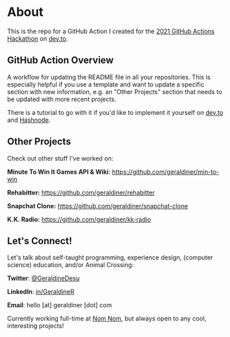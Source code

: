 # About

This is the repo for a GitHub Action I created for the [2021 GitHub Actions Hackathon](https://dev.to/devteam/join-us-for-the-2021-github-actions-hackathon-on-dev-4hn4) on [dev.to](https://dev.to).

## GitHub Action Overview
A workflow for updating the README file in all your repositories. This is especially helpful if you use a template and want to update a specific section with new information, e.g. an "Other Projects" section that needs to be updated with more recent projects.

There is a tutorial to go with it if you'd like to implement it yourself on [dev.to](https://dev.to/geraldiner/how-to-set-up-a-github-action-to-update-the-readme-file-in-all-your-github-repositories-4epj) and [Hashnode](https://blog.geraldiner.com/github-action-update-readmes-tutorial).



## Other Projects

Check out other stuff I've worked on:

**Minute To Win It Games API & Wiki**: https://github.com/geraldiner/min-to-win

**Rehabitter:** https://github.com/geraldiner/rehabitter

**Snapchat Clone:** https://github.com/geraldiner/snapchat-clone

**K.K. Radio:** https://github.com/geraldiner/kk-radio

## Let's Connect!

Let's talk about self-taught programming, experience design, (computer science) education, and/or Animal Crossing:

**Twitter**: [@GeraldineDesu](https://twitter.com/geraldinedesu)

**LinkedIn**: [in/GeraldineR](https://linkedin.com/in/geraldiner)

**Email**: hello [at] geraldiner [dot] com

Currently working full-time at <a target="_blank" href="https://nomnomnow.com">Nom Nom</a>, but always open to any cool, interesting projects!
